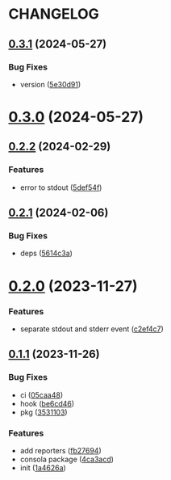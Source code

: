 # CHANGELOG

## [0.3.1](https://github.com/Innei/nestjs-pretty-logger/compare/v0.3.0...v0.3.1) (2024-05-27)


### Bug Fixes

* version ([5e30d91](https://github.com/Innei/nestjs-pretty-logger/commit/5e30d916e707e061fc0aaded8314d4c4bb9163f9))



# [0.3.0](https://github.com/Innei/nestjs-pretty-logger/compare/v0.2.2...v0.3.0) (2024-05-27)



## [0.2.2](https://github.com/Innei/nestjs-pretty-logger/compare/v0.2.1...v0.2.2) (2024-02-29)


### Features

* error to stdout ([5def54f](https://github.com/Innei/nestjs-pretty-logger/commit/5def54f1298db3f997b733cfd468b52d46c56a74))



## [0.2.1](https://github.com/Innei/nestjs-pretty-logger/compare/v0.2.0...v0.2.1) (2024-02-06)


### Bug Fixes

* deps ([5614c3a](https://github.com/Innei/nestjs-pretty-logger/commit/5614c3ac39d69ad6adc1a40e2b19b8b4716c63d6))



# [0.2.0](https://github.com/Innei/nestjs-pretty-logger/compare/v0.1.1...v0.2.0) (2023-11-27)


### Features

* separate stdout and stderr event ([c2ef4c7](https://github.com/Innei/nestjs-pretty-logger/commit/c2ef4c7d3663f8d8ea7c346f1e3a822235319a76))



## [0.1.1](https://github.com/Innei/nestjs-pretty-logger/compare/1a4626ae9486088040970d57b72c5d15bd9660ed...v0.1.1) (2023-11-26)


### Bug Fixes

* ci ([05caa48](https://github.com/Innei/nestjs-pretty-logger/commit/05caa4809ad00e1d924717eee294c96950271274))
* hook ([be6cd46](https://github.com/Innei/nestjs-pretty-logger/commit/be6cd464372e1654acc7212797fec50188c3b89a))
* pkg ([3531103](https://github.com/Innei/nestjs-pretty-logger/commit/35311038e5d2fdff946b146510355a78e0d5d397))


### Features

* add reporters ([fb27694](https://github.com/Innei/nestjs-pretty-logger/commit/fb27694d810b9c8ed37e270a02e5454b5bfdd7ff))
* consola package ([4ca3acd](https://github.com/Innei/nestjs-pretty-logger/commit/4ca3acd3876aae1018c8fc0988bcf5b7da7bb130))
* init ([1a4626a](https://github.com/Innei/nestjs-pretty-logger/commit/1a4626ae9486088040970d57b72c5d15bd9660ed))



